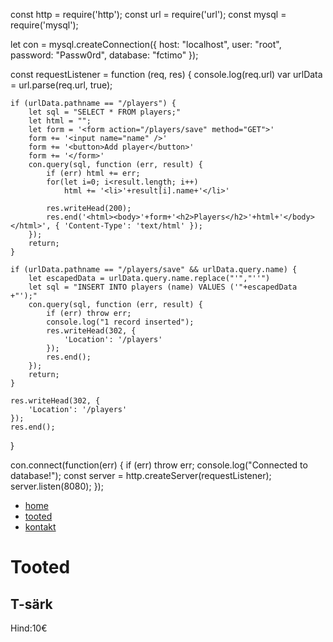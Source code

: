 const http = require('http');
const url = require('url');
const mysql = require('mysql'); 

let con = mysql.createConnection({
    host: "localhost",
    user: "root",
    password: "Passw0rd",
    database: "fctimo"
  });

const requestListener = function (req, res) {
    console.log(req.url)
    var urlData = url.parse(req.url, true);

    if (urlData.pathname == "/players") {
        let sql = "SELECT * FROM players;"
        let html = "";
        let form = '<form action="/players/save" method="GET">'
        form += '<input name="name" />'
        form += '<button>Add player</button>'
        form += '</form>'
        con.query(sql, function (err, result) {
            if (err) html += err;
            for(let i=0; i<result.length; i++)
                html += '<li>'+result[i].name+'</li>'

            res.writeHead(200);
            res.end('<html><body>'+form+'<h2>Players</h2>'+html+'</body></html>', { 'Content-Type': 'text/html' });
        });
        return;
    }

    if (urlData.pathname == "/players/save" && urlData.query.name) {
        let escapedData = urlData.query.name.replace("'","''")
        let sql = "INSERT INTO players (name) VALUES ('"+escapedData +"');"
        con.query(sql, function (err, result) {
            if (err) throw err;
            console.log("1 record inserted");
            res.writeHead(302, {
                'Location': '/players'
            });
            res.end();
        });
        return;
    }

    res.writeHead(302, {
        'Location': '/players'
    });
    res.end();
}

con.connect(function(err) {
if (err) throw err;
    console.log("Connected to database!");
    const server = http.createServer(requestListener);
    server.listen(8080);
});








<nav>
        <ul>
            <li>
                <a href="home.html">home</a>
            </li>
            <li>
                <a href="tooted.html">tooted</a>
            </li>
            <li>
                <a href="kontakt.html">kontakt</a>
            </li>
        </ul>
    </nav>
<div class="content">
    <h1>Tooted</h1>
</div>
<div>
<h2>T-särk</h2>
<spawn>Hind:</spawn><spawn>10€</spawn>
</div>
